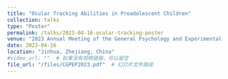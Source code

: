 ```yaml
---
title: "Ocular Tracking Abilities in Preadolescent Children"
collection: talks
type: "Poster"
permalink: /talks/2023-04-16-ocular-tracking-poster
venue: "2023 Annual Meeting of the General Psychology and Experimental Psychology of the Chinese Psychological Association"
date: 2023-04-16
location: "Jinhua, Zhejiang, China"
#video_url: ""  # 如果没有视频链接，可以留空
file_url: "/files/CGPEP2023.pdf"  # 幻灯片文件路径
---
```


